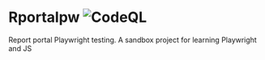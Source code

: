 # Rportalpw ![CodeQL](https://github.com/Silentbilly/rportalpw/actions/workflows/codeql.yml/badge.svg)
Report portal Playwright testing. 
A sandbox project for learning Playwright and JS
